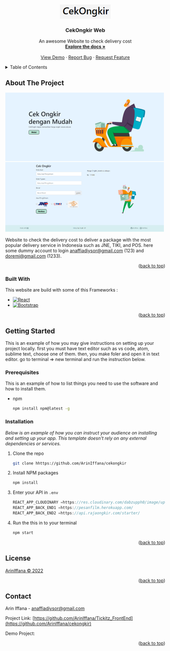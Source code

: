 <div id="top"></div>

<br />
<div align="center">
  <a href="https://github.com/othneildrew/Best-README-Template">
    <img src="./public/image/Screenshot 2022-08-25 093348.png" alt="Logo" width="160">
  </a>

  <h3 align="center">CekOngkir Web</h3>

  <p align="center">
    An awesome Website to check delivery cost
    <br />
    <a href="https://github.com/ArinIffana/cekongkir"><strong>Explore the docs »</strong></a>
    <br />
    <br />
    <a href="https://cekongkir-arin.netlify.app/">View Demo</a>
    ·
    <a href="https://github.com/ArinIffana/cekongkir/issues">Report Bug</a>
    ·
    <a href="https://github.com/ArinIffana/cekongkir/issues">Request Feature</a>
  </p>
</div>

<!-- TABLE OF CONTENTS -->
<details>
  <summary>Table of Contents</summary>
  <ol>
    <li>
      <a href="#about-the-project">About The Project</a>
      <ul>
        <li><a href="#built-with">Built With</a></li>
      </ul>
    </li>
    <li>
      <a href="#getting-started">Getting Started</a>
      <ul>
        <li><a href="#prerequisites">Prerequisites</a></li>
        <li><a href="#installation">Installation</a></li>
      </ul>
    </li>
    <li><a href="#contributing">Contributing</a></li>
    <li><a href="#license">License</a></li>
    <li><a href="#contact">Contact</a></li>
    
  </ol>
</details>

<!-- ABOUT THE PROJECT -->

## About The Project

<img src="./public/image/Screenshot 2022-08-25 093416.png" alt="Logo" width="500" >
<img src="./public/image/Screenshot 2022-08-25 093455.png" alt="Logo" width="500" >

Website to check the delivery cost to deliver a package with the most popular delivery service in Indonesia such as JNE, TIKI, and POS.
here some dummy account to login anaffiadiysor@gmail.com (123) and doremi@gmail.com (1233).

<p align="right">(<a href="#top">back to top</a>)</p>

### Built With

This website are build with some of this Frameworks :

- [![React][react.js]][react-url]
- [![Bootstrap][bootstrap.com]][bootstrap-url]

<p align="right">(<a href="#top">back to top</a>)</p>

<!-- GETTING STARTED -->

## Getting Started

This is an example of how you may give instructions on setting up your project locally.
first you must have text editor such as vs code, atom, sublime text, choose one of them. then, you make foler and open it in text editor. go to terminal => new terminal and run the instruction below.

### Prerequisites

This is an example of how to list things you need to use the software and how to install them.

- npm
  ```sh
  npm install npm@latest -g
  ```

### Installation

_Below is an example of how you can instruct your audience on installing and setting up your app. This template doesn't rely on any external dependencies or services._

1. Clone the repo
   ```sh
   git clone hhttps://github.com/ArinIffana/cekongkir
   ```
2. Install NPM packages
   ```sh
   npm install
   ```
3. Enter your API in `.env`
   ```js
   REACT_APP_CLOUDINARY =https://res.cloudinary.com/dabzupph0/image/upload/v1650965669/
   REACT_APP_BACK_END1 =https://pesanfilm.herokuapp.com/
   REACT_APP_BACK_END2 =https://api.rajaongkir.com/starter/
   ```
4. Run the this in to your terminal
   ```sh
   npm start
   ```

<p align="right">(<a href="#top">back to top</a>)</p>

<!-- USAGE EXAMPLES -->

## License

[ArinIffana © 2022](https://mail.google.com/)

<p align="right">(<a href="#top">back to top</a>)</p>

<!-- CONTACT -->

## Contact

Arin Iffana - [anaffiadiysor@gmail.com](https://mail.google.com/)

Project Link: [https://github.com/ArinIffana/Tickitz_FrontEnd](https://github.com/ArinIffana/cekongkir)

Demo Project:

<p align="right">(<a href="#top">back to top</a>)</p>

[contributors-shield]: https://img.shields.io/github/contributors/othneildrew/Best-README-Template.svg?style=for-the-badge
[contributors-url]: https://github.com/othneildrew/Best-README-Template/graphs/contributors
[forks-shield]: https://img.shields.io/github/forks/othneildrew/Best-README-Template.svg?style=for-the-badge
[forks-url]: https://github.com/othneildrew/Best-README-Template/network/members
[stars-shield]: https://img.shields.io/github/stars/othneildrew/Best-README-Template.svg?style=for-the-badge
[stars-url]: https://github.com/othneildrew/Best-README-Template/stargazers
[issues-shield]: https://img.shields.io/github/issues/othneildrew/Best-README-Template.svg?style=for-the-badge
[issues-url]: https://github.com/othneildrew/Best-README-Template/issues
[license-shield]: https://img.shields.io/github/license/othneildrew/Best-README-Template.svg?style=for-the-badge
[license-url]: https://github.com/othneildrew/Best-README-Template/blob/master/LICENSE.txt
[linkedin-shield]: https://img.shields.io/badge/-LinkedIn-black.svg?style=for-the-badge&logo=linkedin&colorB=555
[linkedin-url]: https://linkedin.com/in/othneildrew
[product-screenshot]: images/screenshot.png
[next.js]: https://img.shields.io/badge/next.js-000000?style=for-the-badge&logo=nextdotjs&logoColor=white
[next-url]: https://nextjs.org/
[react.js]: https://img.shields.io/badge/React-20232A?style=for-the-badge&logo=react&logoColor=61DAFB
[react-url]: https://reactjs.org/
[vue.js]: https://img.shields.io/badge/Vue.js-35495E?style=for-the-badge&logo=vuedotjs&logoColor=4FC08D
[vue-url]: https://vuejs.org/
[angular.io]: https://img.shields.io/badge/Angular-DD0031?style=for-the-badge&logo=angular&logoColor=white
[angular-url]: https://angular.io/
[svelte.dev]: https://img.shields.io/badge/Svelte-4A4A55?style=for-the-badge&logo=svelte&logoColor=FF3E00
[svelte-url]: https://svelte.dev/
[laravel.com]: https://img.shields.io/badge/Laravel-FF2D20?style=for-the-badge&logo=laravel&logoColor=white
[laravel-url]: https://laravel.com
[bootstrap.com]: https://img.shields.io/badge/Bootstrap-563D7C?style=for-the-badge&logo=bootstrap&logoColor=white
[bootstrap-url]: https://getbootstrap.com
[jquery.com]: https://img.shields.io/badge/jQuery-0769AD?style=for-the-badge&logo=jquery&logoColor=white
[jquery-url]: https://jquery.com
